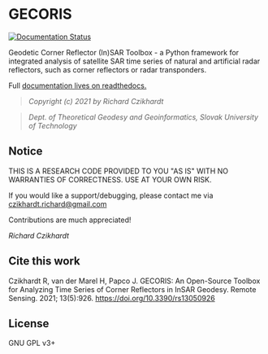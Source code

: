 # GECORIS
[![Documentation Status](https://readthedocs.org/projects/gecoris/badge/?version=latest)](https://gecoris.readthedocs.io/en/latest/?badge=latest)

Geodetic Corner Reflector (In)SAR Toolbox - a Python framework for integrated analysis of satellite SAR time series of natural and artificial radar reflectors, such as corner reflectors or radar transponders. 

Full [documentation lives on readthedocs.](https://gecoris.readthedocs.io/en/latest/)



>*Copyright (c) 2021 by Richard Czikhardt*

> *Dept. of Theoretical Geodesy and Geoinformatics, Slovak University of Technology*



## Notice

THIS IS A RESEARCH CODE PROVIDED TO YOU "AS IS" WITH NO WARRANTIES OF CORRECTNESS. USE AT YOUR OWN RISK.

If you would like a support/debugging, please contact me via czikhardt.richard@gmail.com

Contributions are much appreciated!

*Richard Czikhardt* 



## Cite this work

Czikhardt R, van der Marel H, Papco J. GECORIS: An Open-Source Toolbox for Analyzing Time Series of Corner Reflectors in InSAR Geodesy. Remote Sensing. 2021; 13(5):926. https://doi.org/10.3390/rs13050926



## License

GNU GPL v3+

